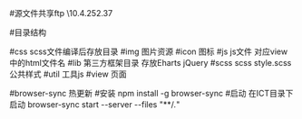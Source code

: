 #源文件共享ftp \\10.4.252.37

#目录结构

#css
	scss文件编译后存放目录
#img
	图片资源
	#icon
		图标
#js
	js文件	对应view中的html文件名
#lib
	第三方框架目录	存放Eharts jQuery
#scss
	scss
	style.scss	公共样式
#util
	工具js
#view
	页面

#browser-sync 热更新
#安装
	npm install -g browser-sync
#启动
	在ICT目录下启动
	browser-sync start --server --files "**/*.*"